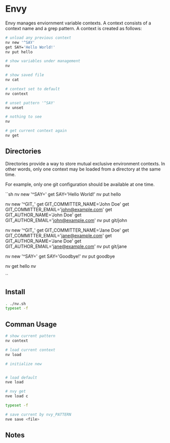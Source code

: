 # Envy

Envy manages enviornment variable contexts.  A context consists of a context name and a grep pattern.  A context is created as follows:

```sh
# unload any previous context
nv new '^SAY'
get SAY='Hello World!'
nv put hello

# show variables under management
nv

# show saved file
nv cat

# context set to default
nv context

# unset pattern '^SAY'
nv unset

# nothing to see
nv

# get current context again
nv get
```

## Directories

Directories provide a way to store mutual exclusive environment contexts.  In other words, only one context may be loaded from a directory at the same time.

For example, only one git configuration should be available at one time.

``sh
nv new '^SAY='
get SAY='Hello World!'
nv put hello

nv new '^GIT_'
get GIT_COMMITTER_NAME='John Doe'
get GIT_COMMITTER_EMAIL='john@example.com'
get GIT_AUTHOR_NAME='John Doe'
get GIT_AUTHOR_EMAIL='john@example.com'
nv put git/john

nv new '^GIT_'
get GIT_COMMITTER_NAME='Jane Doe'
get GIT_COMMITTER_EMAIL='jane@example.com'
get GIT_AUTHOR_NAME='Jane Doe'
get GIT_AUTHOR_EMAIL='jane@example.com'
nv put git/jane

nv new '^SAY='
get SAY='Goodbye!'
nv put goodbye

nv get hello
nv


``



## Install

```sh
. ./nv.sh
typeset -f
```





## Comman Usage

```sh
# show current pattern
nv context

# load current context
nv load 

# initialize new


# load default
nve load

# nvy get
nve load c

typeset -f

# save current by nvy_PATTERN
nve save <file>
```

## Notes
